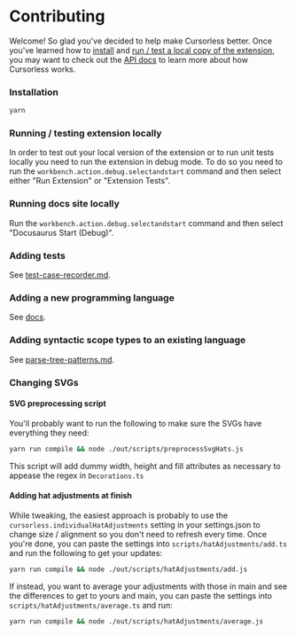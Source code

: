 # Contributing

Welcome! So glad you've decided to help make Cursorless better. Once you've
learned how to [install](#installation) and [run / test a local copy of the
extension](#running--testing-extension-locally), you may want to check out the
[API docs](api) to learn more about how Cursorless works.

### Installation

```sh
yarn
```

### Running / testing extension locally

In order to test out your local version of the extension or to run unit tests
locally you need to run the extension in debug mode. To do so you need to run
the `workbench.action.debug.selectandstart` command and then select either "Run
Extension" or "Extension Tests".

### Running docs site locally

Run the `workbench.action.debug.selectandstart` command and then select
"Docusaurus Start (Debug)".

### Adding tests

See [test-case-recorder.md](./test-case-recorder.md).

### Adding a new programming language

See [docs](./adding-a-new-language.md).

### Adding syntactic scope types to an existing language

See [parse-tree-patterns.md](./parse-tree-patterns.md).

### Changing SVGs

#### SVG preprocessing script

You'll probably want to run the following to make sure the SVGs have everything they need:

```sh
yarn run compile && node ./out/scripts/preprocessSvgHats.js
```

This script will add dummy width, height and fill attributes as necessary to appease the regex in `Decorations.ts`

#### Adding hat adjustments at finish

While tweaking, the easiest approach is probably to use the
`cursorless.individualHatAdjustments` setting in your settings.json to change
size / alignment so you don't need to refresh every time. Once you're done, you
can paste the settings into `scripts/hatAdjustments/add.ts` and run the following to get
your updates:

```sh
yarn run compile && node ./out/scripts/hatAdjustments/add.js
```

If instead, you want to average your adjustments with those in main and see the differences to get to yours and main, you can paste the settings into `scripts/hatAdjustments/average.ts` and run:

```sh
yarn run compile && node ./out/scripts/hatAdjustments/average.js
```
